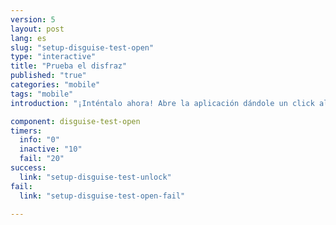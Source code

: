 ```yaml
---
version: 5
layout: post
lang: es
slug: "setup-disguise-test-open"
type: "interactive"
title: "Prueba el disfraz"
published: "true"
categories: "mobile"
tags: "mobile"
introduction: "¡Inténtalo ahora! Abre la aplicación dándole un click al ícono Calculate!"

component: disguise-test-open
timers:
  info: "0"
  inactive: "10"
  fail: "20"
success: 
  link: "setup-disguise-test-unlock"
fail: 
  link: "setup-disguise-test-open-fail"

---
```

